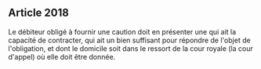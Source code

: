 Article 2018
----
Le débiteur obligé à fournir une caution doit en présenter une qui ait la
capacité de contracter, qui ait un bien suffisant pour répondre de l'objet de
l'obligation, et dont le domicile soit dans le ressort de la cour royale (la
cour d'appel) où elle doit être donnée.
